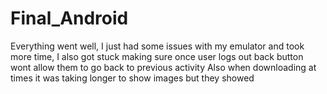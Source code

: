 # Final_Android
Everything went well, I just had some issues with my emulator and took more time, I also got stuck making sure once user logs out back button wont allow them to go back to previous activity
Also when downloading at times it was taking longer to show images but they showed
